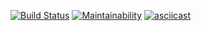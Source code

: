 [![Build Status](https://travis-ci.com/AlexandrIgn/project-lvl1-s470.svg?branch=master)](https://travis-ci.com/AlexandrIgn/project-lvl1-s470)
[![Maintainability](https://api.codeclimate.com/v1/badges/25baa8252e2e8ff26f8b/maintainability)](https://codeclimate.com/github/AlexandrIgn/project-lvl1-s470/maintainability)
[![asciicast](https://asciinema.org/a/pqZ9UwiWk4zsferwVJp21Bqq4.svg)](https://asciinema.org/a/pqZ9UwiWk4zsferwVJp21Bqq4)